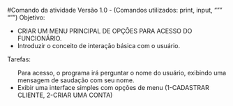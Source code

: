 #Comando da atividade
Versão 1.0 - (Comandos utilizados: print, input, “””  “””)
Objetivo: 
<ul>
    <li>CRIAR UM MENU PRINCIPAL DE OPÇÕES PARA ACESSO DO FUNCIONÁRIO.</li>
    <li>Introduzir o conceito de interação básica com o usuário.</li>
</ul>
Tarefas:
<ul>
    <il>Para acesso, o programa irá perguntar o nome do usuário, exibindo uma mensagem de saudação com seu nome.</li>
    <li>Exibir uma interface simples com opções de menu (1-CADASTRAR CLIENTE, 2-CRIAR UMA CONTA)</li>
</ul>